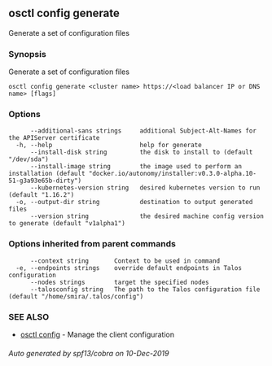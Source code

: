 <!-- markdownlint-disable -->
## osctl config generate

Generate a set of configuration files

### Synopsis

Generate a set of configuration files

```
osctl config generate <cluster name> https://<load balancer IP or DNS name> [flags]
```

### Options

```
      --additional-sans strings     additional Subject-Alt-Names for the APIServer certificate
  -h, --help                        help for generate
      --install-disk string         the disk to install to (default "/dev/sda")
      --install-image string        the image used to perform an installation (default "docker.io/autonomy/installer:v0.3.0-alpha.10-51-g3a93e65b-dirty")
      --kubernetes-version string   desired kubernetes version to run (default "1.16.2")
  -o, --output-dir string           destination to output generated files
      --version string              the desired machine config version to generate (default "v1alpha1")
```

### Options inherited from parent commands

```
      --context string       Context to be used in command
  -e, --endpoints strings    override default endpoints in Talos configuration
      --nodes strings        target the specified nodes
      --talosconfig string   The path to the Talos configuration file (default "/home/smira/.talos/config")
```

### SEE ALSO

* [osctl config](osctl_config.md)	 - Manage the client configuration

###### Auto generated by spf13/cobra on 10-Dec-2019
